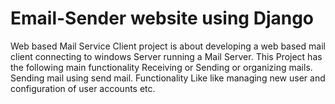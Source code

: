 # Email-Sender website using Django
 Web based Mail Service Client project is about developing a web based mail client connecting to windows Server running a Mail Server. This Project has the following main functionality Receiving or Sending or organizing mails. Sending mail using send mail. Functionality Like like managing new user and configuration of user accounts etc.
